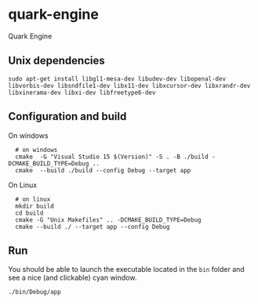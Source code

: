 # quark-engine
Quark Engine


## Unix dependencies
```shell
sudo apt-get install libgl1-mesa-dev libudev-dev libopenal-dev libvorbis-dev libsndfile1-dev libx11-dev libxcursor-dev libxrandr-dev libxinerama-dev libxi-dev libfreetype6-dev
```


## Configuration and build

On windows
```shell
  # on windows
  cmake  -G "Visual Studio 15 $(Version)" -S . -B ./build -DCMAKE_BUILD_TYPE=Debug ..
  cmake  --build ./build --config Debug --target app
```
On Linux
```shell
  # on linux
  mkdir build
  cd build
  cmake -G "Unix Makefiles" .. -DCMAKE_BUILD_TYPE=Debug
  cmake --build ./ --target app --config Debug
```

## Run
You should be able to launch the executable located in the `bin` folder and see a nice (and clickable) cyan window.

```shell
./bin/Debug/app
```

